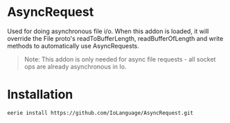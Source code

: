 # AsyncRequest 
Used for doing asynchronous file i/o. When this addon is loaded, it will override
the File proto's readToBufferLength, readBufferOfLength and write methods to 
automatically use AsyncRequests. 

> Note: This addon is only needed for async file requests - all socket ops are already
> asynchronous in Io.

# Installation

```
eerie install https://github.com/IoLanguage/AsyncRequest.git
```
